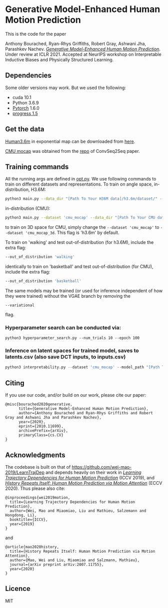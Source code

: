 # Generative Model-Enhanced Human Motion Prediction
This is the code for the paper



Anthony Bourached, Ryan-Rhys Griffiths, Robert Gray, Ashwani Jha, Parashkev Nachev.
[_Generative Model-Enhanced Human Motion Prediction_](https://arxiv.org/abs/2010.11699). Under review at ICLR 2021. Accepted at NeurIPS workshop on Interpretable Inductive Biases and Physically Structured Learning.


## Dependencies
Some older versions may work. But we used the following:

* cuda 10.1
* Python 3.6.9
* [Pytorch](https://github.com/pytorch/pytorch) 1.6.0
* [progress 1.5](https://pypi.org/project/progress/)

## Get the data
[Human3.6m](http://vision.imar.ro/human3.6m/description.php) in exponential map can be downloaded from [here](http://www.cs.stanford.edu/people/ashesh/h3.6m.zip).

[CMU mocap](http://mocap.cs.cmu.edu/) was obtained from the [repo](https://github.com/chaneyddtt/Convolutional-Sequence-to-Sequence-Model-for-Human-Dynamics) of ConvSeq2Seq paper.

## Training commands
All the running args are defined in [opt.py](utils/opt.py). We use following commands to train on different datasets and representations.
To train on angle space, in-distribution, H3.6M:
```bash
python3 main.py --data_dir "[Path To Your H36M data]/h3.6m/dataset/" --variational --lambda 0.003 --n_z 8 --dropout 0.3 --lr_gamma 1.0 --input_n 10 --output_n 10 --dct_n 20
```
in-distribution (CMU):
```bash
python3 main.py --dataset 'cmu_mocap' --data_dir "[Path To Your CMU data]/cmu_mocap/" --variational --lambda 0.003 --n_z 8 --dropout 0.3 --lr_gamma 1.0 --input_n 10 --output_n 25 --dct_n 35
```
to train on 3D space for CMU, simply change the ```--dataset 'cmu_mocap'``` to ```--dataset 'cmu_mocap_3d```. This flag is 'h3.6m' by default.

To train on 'walking' and test out-of-distribution (for h3.6M), include the extra flag:
```bash
--out_of_distribution 'walking' 
```
identically to train on 'basketball' and test out-of-distribution (for CMU), include the extra flag:
```bash
--out_of_distribution 'basketball' 
```
The same models may be trained (or used for inference independent of how they were trained) without the VGAE branch by removing the 
```
--variational
``` 
flag.

### Hyperparameter search can be conducted via:
```
python3 hyperparameter_search.py --num_trials 10 --epoch 100
```

### Inference on latent spaces for trained model, saves to latents.csv (also save DCT inputs, to inputs.csv)
```python
python3 interpretability.py --dataset 'cmu_mocap' --model_path "[Path To Your Trained Model].pth.tar"
```

## Citing

If you use our code, and/or build on our work, please cite our paper:

```
@misc{bourached2020generative,
      title={Generative Model-Enhanced Human Motion Prediction}, 
      author={Anthony Bourached and Ryan-Rhys Griffiths and Robert Gray and Ashwani Jha and Parashkev Nachev},
      year={2020},
      eprint={2010.11699},
      archivePrefix={arXiv},
      primaryClass={cs.CV}
}
```

## Acknowledgments

The codebase is built on that of https://github.com/wei-mao-2019/LearnTrajDep and depends heavily on their work in [_Learning Trajectory Dependencies for Human Motion Prediction_](https://arxiv.org/abs/1908.05436) (ICCV 2019), and [_History Repeats Itself: Human Motion Prediction via Motion Attention_](https://arxiv.org/abs/2007.11755) (ECCV 2020). Thus please also cite:

```
@inproceedings{wei2019motion,
  title={Learning Trajectory Dependencies for Human Motion Prediction},
  author={Wei, Mao and Miaomiao, Liu and Mathieu, Salzemann and Hongdong, Li},
  booktitle={ICCV},
  year={2019}
}
```

and

```
@article{mao2020history,
  title={History Repeats Itself: Human Motion Prediction via Motion Attention},
  author={Mao, Wei and Liu, Miaomiao and Salzmann, Mathieu},
  journal={arXiv preprint arXiv:2007.11755},
  year={2020}
}
```

## Licence

MIT
